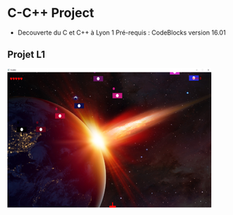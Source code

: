 # C-C++ Project
- Decouverte du C et C++ à Lyon 1
Pré-requis : CodeBlocks version 16.01

## Projet L1
![Screenshot](Screenshot.jpg)


